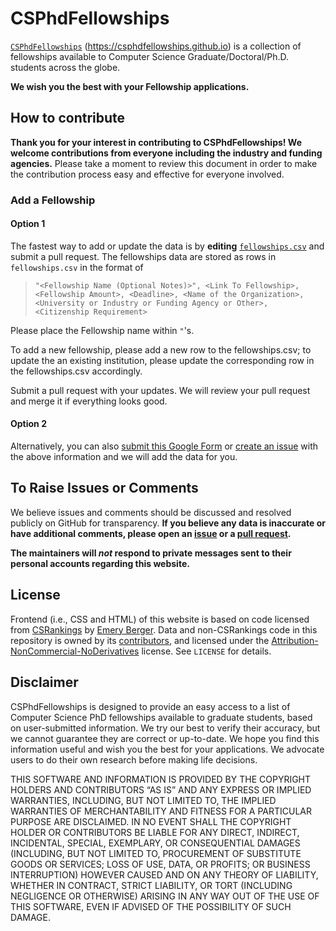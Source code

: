 # CSPhdFellowships

[`CSPhdFellowships`](https://csphdfellowships.github.io) (https://csphdfellowships.github.io) is a collection of fellowships available to Computer Science Graduate/Doctoral/Ph.D. students across the globe.

**We wish you the best with your Fellowship applications.**

## How to contribute

**Thank you for your interest in contributing to CSPhdFellowships! We welcome contributions from everyone including the industry and funding agencies.** Please take a moment to review this document in order to make the contribution process easy and effective for everyone involved.

### Add a Fellowship 

#### Option 1
The fastest way to add or update the data is by **editing** [`fellowships.csv`](https://csphdfellowships/csphdfellowships.github.io/edit/main/fellowships.csv) and submit a pull request. The fellowships data are stored as rows in `fellowships.csv` in the format of

> ```"<Fellowship Name (Optional Notes)>", <Link To Fellowship>, <Fellowship Amount>, <Deadline>, <Name of the Organization>, <University or Industry or Funding Agency or Other>, <Citizenship Requirement>```

Please place the Fellowship name within `"`'s. 

To add a new fellowship, please add a new row to the fellowships.csv; to update the an existing institution, please update the corresponding row in the fellowships.csv accordingly.

Submit a pull request with your updates. We will review your pull request and merge it if everything looks good.

#### Option 2
Alternatively, you can also [submit this Google Form](https://forms.gle/vvbjCBF28vRfiNQQ8) or [create an issue](https://github.com/csphdfellowships/csphdfellowships.github.io/issues/new/choose) with the above information and we will add the data for you.

## To Raise Issues or Comments

We believe issues and comments should be discussed and resolved publicly on GitHub for transparency. 
**If you believe any data is inaccurate or have additional comments,
please open an [issue](https://github.com/csphdfellowships/csphdfellowships.github.io/issues/new/choose) or a [pull request](https://github.com/csphdfellowships/csphdfellowships.github.io/pulls).**

**The maintainers will <i>not</i> respond to private messages sent to their personal accounts regarding this website.**  
  
## License
Frontend (i.e., CSS and HTML) of this website is based on code licensed from [CSRankings](https://github.com/emeryberger/CSrankings) by [Emery Berger](https://emeryberger.com/). 
Data and non-CSRankings code in this repository is owned by its [contributors](https://github.com/csphdfellowships/csphdfellowships.github.io/contributors), and licensed under the [Attribution-NonCommercial-NoDerivatives](https://creativecommons.org/licenses/by-nc-nd/4.0/) license. See `LICENSE` for details.

## Disclaimer
CSPhdFellowships is designed to provide an easy access to a list of Computer Science PhD fellowships available to graduate students, based on user-submitted information. We try our best to verify their accuracy, but we cannot guarantee they are correct or up-to-date. We hope you find this information useful and wish you the best for your applications. We advocate users to do their own research before making life decisions.

THIS SOFTWARE AND INFORMATION IS PROVIDED BY THE COPYRIGHT HOLDERS AND CONTRIBUTORS “AS IS” AND ANY EXPRESS OR IMPLIED WARRANTIES, INCLUDING, BUT NOT LIMITED TO, THE IMPLIED WARRANTIES OF MERCHANTABILITY AND FITNESS FOR A PARTICULAR PURPOSE ARE DISCLAIMED. IN NO EVENT SHALL THE COPYRIGHT HOLDER OR CONTRIBUTORS BE LIABLE FOR ANY DIRECT, INDIRECT, INCIDENTAL, SPECIAL, EXEMPLARY, OR CONSEQUENTIAL DAMAGES (INCLUDING, BUT NOT LIMITED TO, PROCUREMENT OF SUBSTITUTE GOODS OR SERVICES; LOSS OF USE, DATA, OR PROFITS; OR BUSINESS INTERRUPTION) HOWEVER CAUSED AND ON ANY THEORY OF LIABILITY, WHETHER IN CONTRACT, STRICT LIABILITY, OR TORT (INCLUDING NEGLIGENCE OR OTHERWISE) ARISING IN ANY WAY OUT OF THE USE OF THIS SOFTWARE, EVEN IF ADVISED OF THE POSSIBILITY OF SUCH DAMAGE.
